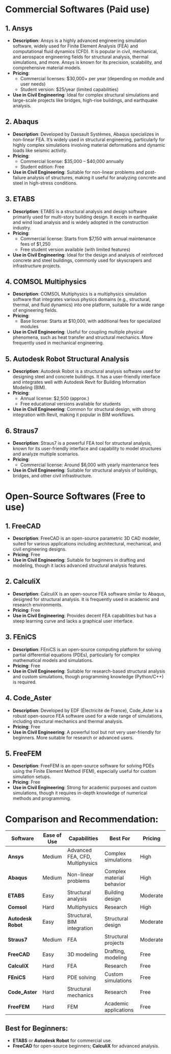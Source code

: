 # Commercial Softwares (Paid use)

## 1. Ansys
- **Description**: Ansys is a highly advanced engineering simulation software, widely used for Finite Element Analysis (FEA) and computational fluid dynamics (CFD). It is popular in civil, mechanical, and aerospace engineering fields for structural analysis, thermal simulations, and more. Ansys is known for its precision, scalability, and comprehensive material models.
- **Pricing**:
  - Commercial licenses: $30,000+ per year (depending on module and user needs)
  - Student version: $25/year (limited capabilities)
- **Use in Civil Engineering**: Ideal for complex structural simulations and large-scale projects like bridges, high-rise buildings, and earthquake analysis.

## 2. Abaqus
- **Description**: Developed by Dassault Systèmes, Abaqus specializes in non-linear FEA. It’s widely used in structural engineering, particularly for highly complex simulations involving material deformations and dynamic loads like seismic activity.
- **Pricing**:
  - Commercial license: $35,000 – $40,000 annually
  - Student edition: Free
- **Use in Civil Engineering**: Suitable for non-linear problems and post-failure analysis of structures, making it useful for analyzing concrete and steel in high-stress conditions.

## 3. ETABS
- **Description**: ETABS is a structural analysis and design software primarily used for multi-story building design. It excels in earthquake and wind load analysis and is widely adopted in the construction industry.
- **Pricing**:
  - Commercial license: Starts from $7,150 with annual maintenance fees of $1,250
  - Free student version available (with limited features)
- **Use in Civil Engineering**: Ideal for the design and analysis of reinforced concrete and steel buildings, commonly used for skyscrapers and infrastructure projects.

## 4. COMSOL Multiphysics
- **Description**: COMSOL Multiphysics is a multiphysics simulation software that integrates various physics domains (e.g., structural, thermal, and fluid dynamics) into one platform, suitable for a wide range of engineering fields.
- **Pricing**:
  - Base license: Starts at $10,000, with additional fees for specialized modules
- **Use in Civil Engineering**: Useful for coupling multiple physical phenomena, such as heat transfer and structural mechanics. More frequently used in mechanical engineering.

## 5. Autodesk Robot Structural Analysis
- **Description**: Autodesk Robot is a structural analysis software used for designing steel and concrete buildings. It has a user-friendly interface and integrates well with Autodesk Revit for Building Information Modeling (BIM).
- **Pricing**:
  - Annual license: $2,500 (approx.)
  - Free educational versions available for students
- **Use in Civil Engineering**: Common for structural design, with strong integration with Revit, making it popular in BIM workflows.

## 6. Straus7
- **Description**: Straus7 is a powerful FEA tool for structural analysis, known for its user-friendly interface and capability to model structures and analyze multiple scenarios.
- **Pricing**:
  - Commercial license: Around $6,000 with yearly maintenance fees
- **Use in Civil Engineering**: Suitable for structural analysis of buildings, bridges, and other civil infrastructure.

# Open-Source Softwares (Free to use)

## 1. FreeCAD
- **Description**: FreeCAD is an open-source parametric 3D CAD modeler, suited for various applications including architectural, mechanical, and civil engineering designs.
- **Pricing**: Free
- **Use in Civil Engineering**: Suitable for beginners in drafting and modeling, though it lacks advanced structural analysis features.

## 2. CalculiX
- **Description**: CalculiX is an open-source FEA software similar to Abaqus, designed for structural analysis. It is frequently used in academic and research environments.
- **Pricing**: Free
- **Use in Civil Engineering**: Provides decent FEA capabilities but has a steep learning curve and lacks a graphical user interface.

## 3. FEniCS
- **Description**: FEniCS is an open-source computing platform for solving partial differential equations (PDEs), particularly for complex mathematical models and simulations.
- **Pricing**: Free
- **Use in Civil Engineering**: Suitable for research-based structural analysis and custom simulations, though programming knowledge (Python/C++) is required.

## 4. Code_Aster
- **Description**: Developed by EDF (Électricité de France), Code_Aster is a robust open-source FEA software used for a wide range of simulations, including structural mechanics and thermal analysis.
- **Pricing**: Free
- **Use in Civil Engineering**: A powerful tool but not very user-friendly for beginners. More suitable for research or advanced users.

## 5. FreeFEM
- **Description**: FreeFEM is an open-source software for solving PDEs using the Finite Element Method (FEM), especially useful for custom simulation setups.
- **Pricing**: Free
- **Use in Civil Engineering**: Strong for academic purposes and custom simulations, though it requires in-depth knowledge of numerical methods and programming.

# Comparison and Recommendation:

| **Software**              | **Ease of Use** | **Capabilities**                 | **Best For**         | **Pricing** |
|---------------------------|-----------------|----------------------------------|----------------------|-------------|
| **Ansys**                 | Medium          | Advanced FEA, CFD, Multiphysics  | Complex simulations  | High        |
| **Abaqus**                | Medium          | Non-linear problems              | Complex material behavior | High  |
| **ETABS**                 | Easy            | Structural analysis              | Building design      | Moderate    |
| **Comsol**                | Hard            | Multiphysics                     | Research             | High        |
| **Autodesk Robot**        | Easy            | Structural, BIM integration      | Structural design    | Moderate    |
| **Straus7**               | Medium          | FEA                              | Structural projects  | Moderate    |
| **FreeCAD**               | Easy            | 3D modeling                      | Drafting, modeling   | Free        |
| **CalculiX**              | Hard            | FEA                              | Research             | Free        |
| **FEniCS**                | Hard            | PDE solving                      | Custom simulations   | Free        |
| **Code_Aster**            | Hard            | Structural mechanics             | Research             | Free        |
| **FreeFEM**               | Hard            | FEM                              | Academic applications| Free        |

## Best for Beginners:
- **ETABS** or **Autodesk Robot** for commercial use.
- **FreeCAD** for open-source beginners; **CalculiX** for advanced analysis.
